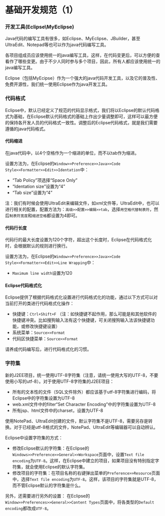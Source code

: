 # 基础开发规范（1）

### 开发工具(Eclipse\MyEclipse)

Java代码的编写工具有很多，如Eclipse、MyEclipse、JBuilder，甚至UltraEdit、Notepad等也可以作为java代码编写工具。

各项目组成员应该使用统一的java编写工具，这样，在代码变更后，可以方便的查看作了哪些变更。由于不少人同时参与多个项目，因此，所有人都应该使用统一的java编写工具。

Eclipse（包括MyEcipse）作为一个强大的java代码开发工具，以及它的普及性、免费开源性，我们统一使用Eclipse作为java开发工具。

### 代码格式

Eclipse中，默认已经定义了规范的代码显示格式，我们将以Eclipse的默认代码格式为基础，在Eclipse默认代码格式的基础上作出少量调整即可，这样可以最方便的保持各开发人员的代码格式一致性。调整后的Eclipse代码格式，就是我们需要遵循的java代码格式。

#### 代码缩进

在java代码中，以4个空格作为一个缩进的单位，而不以tab作为缩进。

设置方法为，在Eclipse的`Window>>Preference>>Java>>Code Style>>Formatter>>Edit>>Identation`中：

+ “Tab Policy”项选择“Space Only”
+ “Identation size”设置为“4”
+ “Tab size”设置为“4”

注：我们有时候会使用UltraEdit来编辑文件，如xml文件等，UltraEdit中，也可以进行相关的配置，配置方法为：`高级>>配置>>编辑>>tab`，选择`用空格代替制表符`，然后`制表符宽度`和`缩进空格`都设置为4即可。

#### 代码行长度

代码行的最大长度设置为120个字符，超出这个长度时，Eclipse在代码格式化时，会根据默认的规则进行换行。

设置方法为，在Eclipse的`Window>>Preference>>Java>>Code Style>>Formatter>>Edit>>Line Wrapping`中：

+ `Maximum line width`设置为120

#### Eclipse代码格式化

Eclipse提供了根据代码格式化设置进行代码格式化的功能，通过以下方式可以对当前打开的类进行代码格式化操作：

+ 快捷键：`Ctrl+Shift+F` （注：如快捷键不起作用，那么可能是和其他软件的快捷键冲突。比如搜狗输入法有这个快捷键，可关闭搜狗输入法该快捷键功能，或修改快捷键设置）
+ 系统菜单：`Source>>Format`
+ 代码区快捷菜单：`Source>>Format`

请养成代码编写后，进行代码格式化的习惯。

### 字符集

新的J2EE项目，统一使用UTF-8字符集（注意，请统一使用大写的UTF-8，不要使用小写的utf-8）。对于使用UTF-8字符集的J2EE项目：

+ 所有的文本性的文件（SQL文件除外）都应该基于utf-8字符集进行编码，将Eclipse中的字符集设置为UTF-8
+ web.xml文件中的filter“Set Character Encoding”中的字符集设置为UTF-8
+ 所有jsp、html文件中的charset，设置为UTF-8

使用NotePad、UltraEdit创建的文件，默认字符集不是UTF-8，需要另存是转换。对于已经是utf-8格式的文件，NotePad、UltraEdit等编辑器可以自动辨认。

Eclipse中设置字符集的方式：

+ 修改Eclipse默认的字符集：在Eclipse的`Windows>>Preference>>General>>Workspace`页面中，设置`Text file encoding`为`UTF-8`。这样，在Eclipse中建立的项目，如果项目没有特别指定字符集，就会使用Eclipse的默认字符集。
+ 修改项目的字符集：在项目名称的右键弹出菜单的`Preference>>Resource`页面中，选择`Text file encoding`为`UTF-8`。这样，该项目的字符集就是UTF-8，而不管Eclipse默认的字符集是什么。

另外，还需要进行另外的设置：
在Eclipse的`Window>>Preferences>>General>>Content Types`页面中，将各类型的`Default encoding`都改成`UTF-8`。